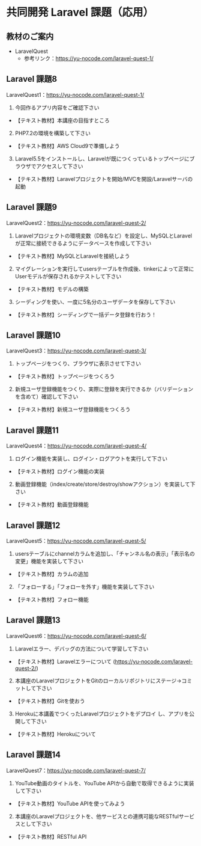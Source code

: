 # 共同開発 Laravel 課題（応用）

## 教材のご案内

- LaravelQuest
  - 参考リンク：https://yu-nocode.com/laravel-quest-1/

## Laravel 課題8

LaravelQuest1：https://yu-nocode.com/laravel-quest-1/

1. 今回作るアプリ内容をご確認下さい

- 【テキスト教材】本講座の目指すところ

2. PHP7.2の環境を構築して下さい

- 【テキスト教材】AWS Cloud9で準備しよう

3. Laravel5.5をインストールし、Laravelが既につくっているトップページにブラウザでアクセスして下さい

- 【テキスト教材】Laravelプロジェクトを開始/MVCを開設/Laravelサーバの起動

## Laravel 課題9

LaravelQuest2：https://yu-nocode.com/laravel-quest-2/

1. Laravelプロジェクトの環境変数（DB名など）を設定し、MySQLとLaravelが正常に接続できるようにデータベースを作成して下さい

- 【テキスト教材】MySQLとLaravelを接続しよう

2. マイグレーションを実行してusersテーブルを作成後、tinkerによって正常にUserモデルが保存されるかテストして下さい

- 【テキスト教材】モデルの構築

3. シーディングを使い、一度に5名分のユーザデータを保存して下さい

- 【テキスト教材】シーディングで一括データ登録を行おう！

## Laravel 課題10

LaravelQuest3：https://yu-nocode.com/laravel-quest-3/

1. トップページをつくり、ブラウザに表示させて下さい

- 【テキスト教材】トップページをつくろう

2. 新規ユーザ登録機能をつくり、実際に登録を実行できるか（バリデーションを含めて）確認して下さい

- 【テキスト教材】新規ユーザ登録機能をつくろう

## Laravel 課題11

LaravelQuest4：https://yu-nocode.com/laravel-quest-4/

1. ログイン機能を実装し、ログイン・ログアウトを実行して下さい

- 【テキスト教材】ログイン機能の実装

2. 動画登録機能（index/create/store/destroy/showアクション）を実装して下さい

- 【テキスト教材】動画登録機能

## Laravel 課題12

LaravelQuest5：https://yu-nocode.com/laravel-quest-5/

1. usersテーブルにchannelカラムを追加し、「チャンネル名の表示」「表示名の変更」機能を実装して下さい

- 【テキスト教材】カラムの追加

2. 「フォローする」「フォローを外す」機能を実装して下さい

- 【テキスト教材】フォロー機能

## Laravel 課題13

LaravelQuest6：https://yu-nocode.com/laravel-quest-6/

1. Laravelエラー、デバッグの方法について学習して下さい

- 【テキスト教材】Laravelエラーについて (https://yu-nocode.com/laravel-quest-2/)

2. 本講座のLaravelプロジェクトをGitのローカルリポジトリにステージ→コミットして下さい

- 【テキスト教材】Gitを使おう

3. Herokuに本講義でつくったLaravelプロジェクトをデプロイ し、アプリを公開して下さい

- 【テキスト教材】Herokuについて

## Laravel 課題14

LaravelQuest7：https://yu-nocode.com/laravel-quest-7/

1. YouTube動画のタイトルを、YouTube APIから自動で取得できるように実装して下さい

- 【テキスト教材】YouTube APIを使ってみよう

2. 本講座のLaravelプロジェクトを、他サービスとの連携可能なRESTfulサービスとして下さい

- 【テキスト教材】RESTful API
